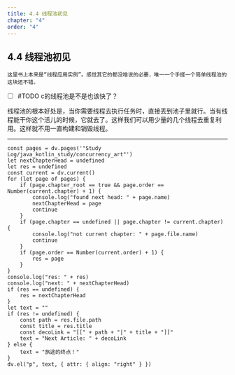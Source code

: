 ```yaml
---
title: 4.4 线程池初见
chapter: "4"
order: "4"
---
```

## 4.4 线程池初见

```ad-info
这里书上本来是“线程应用实例”。感觉其它的都没啥说的必要，唯一一个手搓一个简单线程池的这块还不错。
```

- [ ] #TODO c的线程池是不是也该快了？

线程池的根本好处是，当你需要线程去执行任务时，直接丢到池子里就行。当有线程能干你这个活儿的时候，它就去了。这样我们可以用少量的几个线程去重复利用。这样就不用一直构建和销毁线程。




---

```dataviewjs
const pages = dv.pages('"Study Log/java_kotlin_study/concurrency_art"')
let nextChapterHead = undefined
let res = undefined
const current = dv.current()
for (let page of pages) {
	if (page.chapter_root == true && page.order == Number(current.chapter) + 1) {
		console.log("found next head: " + page.name)
		nextChapterHead = page
		continue
	}
	if (page.chapter == undefined || page.chapter != current.chapter) {
		console.log("not current chapter: " + page.file.name)
		continue
	}
	if (page.order == Number(current.order) + 1) {
		res = page
	}
}
console.log("res: " + res)
console.log("next: " + nextChapterHead)
if (res == undefined) {
	res = nextChapterHead
}
let text = ""
if (res != undefined) {
	const path = res.file.path
	const title = res.title
	const decoLink = "[[" + path + "|" + title + "]]"
	text = "Next Article: " + decoLink
} else {
	text = "旅途的终点！"
}
dv.el("p", text, { attr: { align: "right" } })
```